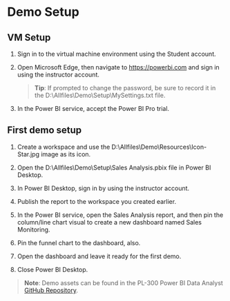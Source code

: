 # Demo Setup

## VM Setup

1. Sign in to the virtual machine environment using the Student account.

1. Open Microsoft Edge, then navigate to <https://powerbi.com> and sign in using the instructor account.
    > **Tip**: If prompted to change the password, be sure to record it in the D:\Allfiles\Demo\Setup\MySettings.txt file.

1. In the Power BI service, accept the Power BI Pro trial.

## First demo setup

1. Create a workspace and use the D:\Allfiles\Demo\Resources\Icon-Star.jpg image as its icon.

1. Open the D:\Allfiles\Demo\Setup\Sales Analysis.pbix file in Power BI Desktop.

1. In Power BI Desktop, sign in by using the instructor account.

1. Publish the report to the workspace you created earlier.

1. In the Power BI service, open the Sales Analysis report, and then pin the column/line chart visual to create a new dashboard named Sales Monitoring.

1. Pin the funnel chart to the dashboard, also.

1. Open the dashboard and leave it ready for the first demo.

1. Close Power BI Desktop.

> **Note**: Demo assets can be found in the PL-300 Power BI Data Analyst [GitHub Repository](https://github.com/MicrosoftLearning/PL-300-Microsoft-Power-BI-Data-Analyst/tree/Main/Allfiles/Demo).
